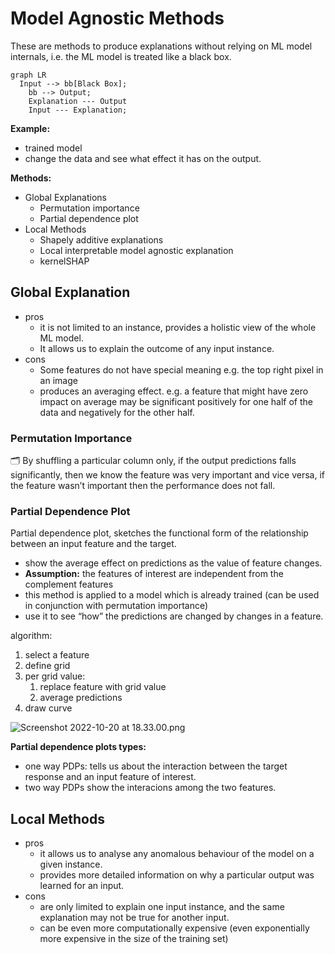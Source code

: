# Model Agnostic Methods

These are methods to produce explanations without relying on ML model internals, i.e. the ML model is treated like a black box.

```mermaid
graph LR
  Input --> bb[Black Box];
	bb --> Output;
	Explanation --- Output
	Input --- Explanation;
```

**Example:**

- trained model
- change the data and see what effect it has on the output.

**Methods:**

- Global Explanations
    - Permutation importance
    - Partial dependence plot
- Local Methods
    - Shapely additive explanations
    - Local interpretable model agnostic explanation
    - kernelSHAP

## Global Explanation

- pros
    - it is not limited to an instance, provides a holistic view of the whole ML model.
    - It allows us to explain the outcome of any input instance.
- cons
    - Some features do not have special meaning e.g. the top right pixel in an image
    - produces an averaging effect. e.g. a feature that might have zero impact on average may be significant positively for one half of the data and negatively for the other half.

### Permutation Importance

<aside>
🗂️ By shuffling a particular column only, if the output predictions falls significantly, then we know the feature was very important and vice versa, if the feature wasn’t important then the performance does not fall.

</aside>

### Partial Dependence Plot

Partial dependence plot, sketches the functional form of the relationship between an input feature and the target.

- show the average effect on predictions as the value of feature changes.
- **Assumption:** the features of interest are independent from the complement features
- this method is applied to a model which is already trained (can be used in conjunction with permutation importance)
- use it to see “how” the predictions are changed by changes in a feature.

algorithm:

1. select a feature
2. define grid
3. per grid value:
    1. replace feature with grid value
    2. average predictions
4. draw curve

![Screenshot 2022-10-20 at 18.33.00.png](https://s3-us-west-2.amazonaws.com/secure.notion-static.com/4f690eb6-fd21-4cde-b6b8-3df2ef4758a5/Screenshot_2022-10-20_at_18.33.00.png)

**Partial dependence plots types:**

- one way PDPs: tells us about the interaction between the target response and an input feature of interest.
- two way PDPs show the interacions among the two features.

## Local Methods

- pros
    - it allows us to analyse any anomalous behaviour of the model on a given instance.
    - provides more detailed information on why a particular output was learned for an input.
- cons
    - are only limited to explain one input instance, and the same explanation may not be true for another input.
    - can be even more computationally expensive (even exponentially more expensive in the size of the training set)